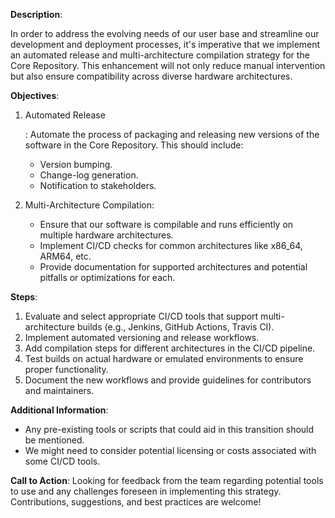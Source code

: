 **Description**:

In order to address the evolving needs of our user base and streamline our development and deployment processes, it's imperative that we implement an automated release and multi-architecture compilation strategy for the Core Repository. This enhancement will not only reduce manual intervention but also ensure compatibility across diverse hardware architectures.

**Objectives**:

1. Automated Release

   : Automate the process of packaging and releasing new versions of the software in the Core Repository. This should include:

   - Version bumping.
   - Change-log generation.
   - Notification to stakeholders.

2. Multi-Architecture Compilation:

   - Ensure that our software is compilable and runs efficiently on multiple hardware architectures.
   - Implement CI/CD checks for common architectures like x86_64, ARM64, etc.
   - Provide documentation for supported architectures and potential pitfalls or optimizations for each.

**Steps**:

1. Evaluate and select appropriate CI/CD tools that support multi-architecture builds (e.g., Jenkins, GitHub Actions, Travis CI).
2. Implement automated versioning and release workflows.
3. Add compilation steps for different architectures in the CI/CD pipeline.
4. Test builds on actual hardware or emulated environments to ensure proper functionality.
5. Document the new workflows and provide guidelines for contributors and maintainers.

**Additional Information**:

- Any pre-existing tools or scripts that could aid in this transition should be mentioned.
- We might need to consider potential licensing or costs associated with some CI/CD tools.

**Call to Action**: Looking for feedback from the team regarding potential tools to use and any challenges foreseen in implementing this strategy. Contributions, suggestions, and best practices are welcome!